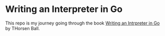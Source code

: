 # Writing an Interpreter in Go

This repo is my journey going through the book [Writing an Intrpreter in Go](https://interpreterbook.com/) by THorsen Ball.
